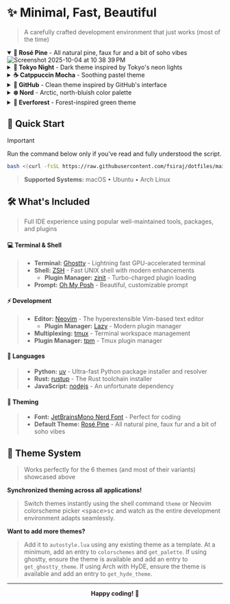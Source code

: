 # ✨ Minimal, Fast, Beautiful

> A carefully crafted development environment that just works (most of the time)

<details open>
<summary><strong>🌹 Rosé Pine</strong> - All natural pine, faux fur and a bit of soho vibes</summary>

<img alt="Screenshot 2025-10-04 at 10 38 39 PM" src="https://github.com/user-attachments/assets/254e50cb-8325-49d7-9887-071cee2ed21d" />

</details>

<details>
<summary><strong>🌙 Tokyo Night</strong> - Dark theme inspired by Tokyo's neon lights</summary>

<img alt="Screenshot 2025-10-04 at 10 37 59 PM" src="https://github.com/user-attachments/assets/ea1eaa4e-a700-4b2f-baf8-63c291b8f734" />

</details>

<details>
<summary><strong>☕ Catppuccin Mocha</strong> - Soothing pastel theme</summary>

<img alt="Screenshot 2025-10-04 at 10 37 23 PM" src="https://github.com/user-attachments/assets/539f284c-b4fd-44ef-8a81-f84985e2a430" />

</details>

<details>
<summary><strong>🐙 GitHub</strong> - Clean theme inspired by GitHub's interface</summary>

<img alt="Screenshot 2025-10-04 at 10 39 22 PM" src="https://github.com/user-attachments/assets/f17437a6-174a-43eb-b1c2-05ec314826c1" />

</details>

<details>
<summary><strong>❄️ Nord</strong> - Arctic, north-bluish color palette</summary>

<img alt="Screenshot 2025-10-04 at 10 39 49 PM" src="https://github.com/user-attachments/assets/43213fe7-ce2d-4173-9c31-25a86198cf7c" />

</details>

<details>
<summary><strong>🌲 Everforest</strong> - Forest-inspired green theme</summary>

<img alt="Screenshot 2025-10-04 at 10 40 22 PM" src="https://github.com/user-attachments/assets/6b0f4db9-1432-45c2-89c3-2fcc876cc729" />

</details>

## 🚀 Quick Start

> [!IMPORTANT]
> Run the command below only if you've read and fully understood the script.

```bash
bash <(curl -fsSL https://raw.githubusercontent.com/fsiraj/dotfiles/main/install.sh)
```

> **Supported Systems:** macOS • Ubuntu • Arch Linux

## 🛠️ What's Included

> Full IDE experience using popular well-maintained tools, packages, and plugins

#### 💻 **Terminal & Shell**

> - **Terminal:** [Ghostty](https://ghostty.org/) - Lightning fast GPU-accelerated terminal
> - **Shell:** [ZSH](https://www.zsh.org/) - Fast UNIX shell with modern enhancements
>   - **Plugin Manager:** [zinit](https://github.com/zdharma-continuum/zinit) - Turbo-charged plugin loading
> - **Prompt:** [Oh My Posh](https://ohmyposh.dev/) - Beautiful, customizable prompt

#### ⚡ **Development**

> - **Editor:** [Neovim](https://neovim.io/) - The hyperextensible Vim-based text editor
>   - **Plugin Manager:** [Lazy](https://github.com/folke/lazy.nvim) - Modern plugin manager
> - **Multiplexing:** [tmux](https://github.com/tmux/tmux) - Terminal workspace management
> - **Plugin Manager:** [tpm](https://github.com/tmux-plugins/tpm) - Tmux plugin manager

#### 🔧 **Languages**

> - **Python:** [uv](https://docs.astral.sh/uv/) - Ultra-fast Python package installer and resolver
> - **Rust:** [rustup](https://rustup.rs/) - The Rust toolchain installer
> - **JavaScript:** [nodejs](https://nodejs.org/en) - An unfortunate dependency

#### 🎨 **Theming**

> - **Font:** [JetBrainsMono Nerd Font](https://github.com/ryanoasis/nerd-fonts/tree/master/patched-fonts/JetBrainsMono) - Perfect for coding
> - **Default Theme:** [Rosé Pine](https://rosepinetheme.com/) - All natural pine, faux fur and a bit of soho vibes

## 🌈 Theme System

> Works perfectly for the 6 themes (and most of their variants) showcased above

**Synchronized theming across all applications!**

> Switch themes instantly using the shell command `theme` or Neovim colorscheme picker <kbd>\<space\>sc</kbd> and watch as the entire development environment adapts seamlessly.

**Want to add more themes?**

> Add it to `autostyle.lua` using any existing theme as a template. At a minimum, add an entry to `colorschemes` and `get_palette`. If using ghostty, ensure the theme is available and add an entry to `get_ghostty_theme`. If using Arch with HyDE, ensure the theme is available and add an entry to `get_hyde_theme`.

---

<div align="center">

**Happy coding!** 🎉

</div>
